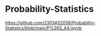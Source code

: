 # Probability-Statistics

https://github.com/2303A52058/Probability-Statistics/blob/main/P%26S_A4.ipynb
